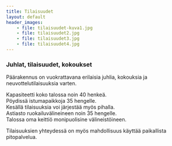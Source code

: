 ```yaml
---
title: Tilaisuudet
layout: default
header_images:
    - file: tilaisuudet-kuva1.jpg
    - file: tilaisuudet2.jpg
    - file: tilaisuudet3.jpg
    - file: tilaisuudet4.jpg
---
```


### Juhlat, tilaisuudet, kokoukset

Päärakennus on vuokrattavana erilaisia juhlia, kokouksia ja neuvottelutilaisuuksia varten.

Kapasiteetti koko talossa noin 40 henkeä.  
Pöydissä istumapaikkoja 35 hengelle.  
Kesällä tilaisuuksia voi järjestää myös pihalla.  
Astiasto ruokailuvälineineen noin 35 hengelle.  
Talossa oma keittiö monipuolisine välineistöineen.

Tilaisuuksien yhteydessä on myös mahdollisuus käyttää paikallista pitopalvelua.